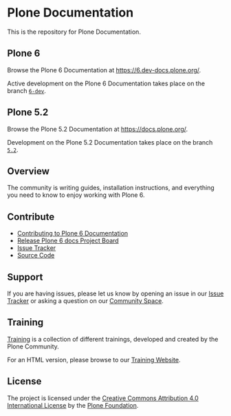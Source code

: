 # Plone Documentation

This is the repository for Plone Documentation.


## Plone 6

Browse the Plone 6 Documentation at https://6.dev-docs.plone.org/.

Active development on the Plone 6 Documentation takes place on the branch [`6-dev`](https://github.com/plone/documentation/tree/6-dev).


## Plone 5.2

Browse the Plone 5.2 Documentation at https://docs.plone.org/.

Development on the Plone 5.2 Documentation takes place on the branch [`5.2`](https://github.com/plone/documentation/tree/5.2).


## Overview

The community is writing guides, installation instructions, and everything you need to know to enjoy working with Plone 6.


## Contribute

- [Contributing to Plone 6 Documentation](https://6.dev-docs.plone.org/contributing/index.html)
- [Release Plone 6 docs Project Board](https://github.com/orgs/plone/projects/12)
- [Issue Tracker](https://github.com/plone/documentation/issues)
- [Source Code](https://github.com/plone/documentation/tree/6-dev)


## Support

If you are having issues, please let us know by opening an issue in our [Issue Tracker](https://github.com/plone/training/issues) or asking a question on our
[Community Space](https://community.plone.org).


## Training

[Training](https://github.com/plone/training) is a collection of different trainings, developed and created by the Plone Community.

For an HTML version, please browse to our [Training Website](https://training.plone.org/5/).


## License

The project is licensed under the [Creative Commons Attribution 4.0 International License](https://creativecommons.org/licenses/by/4.0/) by the [Plone Foundation](https://plone.org).
